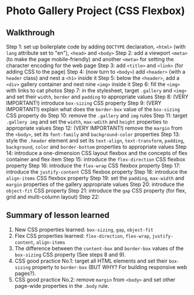 # Photo Gallery Project (CSS Flexbox)

## Walkthrough

Step 1: set up boilerplate code by adding `DOCTYPE` declaration, `<html>` (with
        `lang` attribute set to "en"), `<head>` and `<body>`
Step 2: add a viewport `<meta>` (to make the page mobile-friendly) and another
        `<meta>` for setting the character encoding for the web page
Step 3: add `<title>` and `<link>` (for adding CSS to the page)
Step 4: (now turn to `<body>`) add `<header>` (with a `header` class) and nest
        a `<h1>` inside it
Step 5: below the `<header>`, add a `<div>` gallery container and nest nine
        `<img>` inside it
Step 6: fill the `<img>` with links to cat photos
Step 7: in the stylesheet, target `.gallery` and `<img>` and set their `width`,
        `border` and `padding` to appropriate values
Step 8: (VERY IMPORTANT!) introduce `box-sizing` CSS property
Step 9: (VERY IMPORTANT!) explain what does the `border-box` value of the
        `box-sizing` CSS property do
Step 10: remove the `.gallery` and `img` rules
Step 11: target `.gallery img` and set the `width`, `max-wdith` and `height`
         properties to appropriate values
Step 12: (VERY IMPORTANT!) remove the `margin` from the `<body>`, set its
         `font-family` and `background-color` properties
Step 13: style the `.header` element and set its `text-align`, `text-transform`,
         `padding`, `background`, `color` and `border-bottom` properties to
         appropriate values
Step 14: introduce a one-dimension CSS layout flexbox and the concepts of
         flex container and flex item
Step 15: introduce the `flex-direction` CSS flexbox property
Step 16: introduce the `flex-wrap` CSS flexbox property
Step 17: introduce the `justify-content` CSS flexbox property
Step 18: introduce the `align-items` CSS flexbox property
Step 19: set the `padding`, `max-width` and `margin` properties of the gallery
         appropriate values
Step 20: introduce the `object-fit` CSS property
Step 21: introduce the `gap` CSS property (for flex, grid and multi-column
         layout)
Step 22:

## Summary of lesson learned

1. New CSS properties learned: `box-sizing`, `gap`, `object-fit`
2. Flex CSS properties learned: `flex-direction`, `flex-wrap`,
   `justify-content`, `align-items`
3. The difference between the `content-box` and `border-box` values of the
   `box-sizing` CSS property (See steps 8 and 9).
4. CSS good practice No.1: target all HTML elements and set their `box-sizing`
   property to `border-box` (BUT WHY? For building responsive web pages?).
5. CSS good practice No.2: remove `margin` from `<body>` and set other page-wide
   properties in the `.body` rule.
